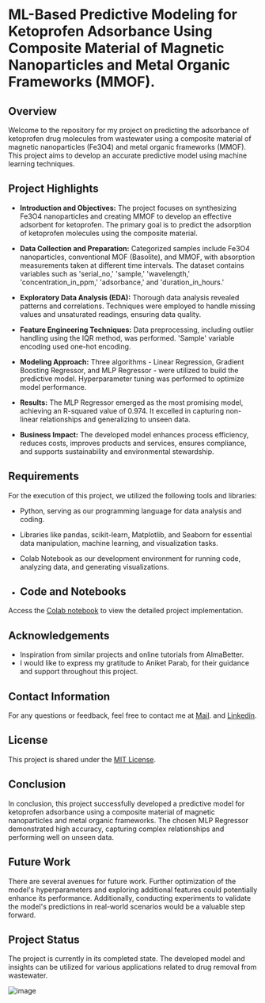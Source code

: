 # ML-Based Predictive Modeling for Ketoprofen Adsorbance Using Composite Material of Magnetic Nanoparticles and Metal Organic Frameworks (MMOF).

## Overview

Welcome to the repository for my project on predicting the adsorbance of ketoprofen drug molecules from wastewater using a composite material of magnetic nanoparticles (Fe3O4) and metal organic frameworks (MMOF). This project aims to develop an accurate predictive model using machine learning techniques.

## Project Highlights

- **Introduction and Objectives:** The project focuses on synthesizing Fe3O4 nanoparticles and creating MMOF to develop an effective adsorbent for ketoprofen. The primary goal is to predict the adsorption of ketoprofen molecules using the composite material.

- **Data Collection and Preparation:** Categorized samples include Fe3O4 nanoparticles, conventional MOF (Basolite), and MMOF, with absorption measurements taken at different time intervals. The dataset contains variables such as 'serial_no,' 'sample,' 'wavelength,' 'concentration_in_ppm,' 'adsorbance,' and 'duration_in_hours.'

- **Exploratory Data Analysis (EDA):** Thorough data analysis revealed patterns and correlations. Techniques were employed to handle missing values and unsaturated readings, ensuring data quality.

- **Feature Engineering Techniques:** Data preprocessing, including outlier handling using the IQR method, was performed. 'Sample' variable encoding used one-hot encoding.

- **Modeling Approach:** Three algorithms - Linear Regression, Gradient Boosting Regressor, and MLP Regressor - were utilized to build the predictive model. Hyperparameter tuning was performed to optimize model performance.

- **Results:** The MLP Regressor emerged as the most promising model, achieving an R-squared value of 0.974. It excelled in capturing non-linear relationships and generalizing to unseen data.

- **Business Impact:** The developed model enhances process efficiency, reduces costs, improves products and services, ensures compliance, and supports sustainability and environmental stewardship.

## Requirements

For the execution of this project, we utilized the following tools and libraries:

- Python, serving as our programming language for data analysis and coding.
- Libraries like pandas, scikit-learn, Matplotlib, and Seaborn for essential data manipulation, machine learning, and visualization tasks.
- Colab Notebook as our development environment for running code, analyzing data, and generating visualizations.

- ## Code and Notebooks
Access the [Colab notebook](MMOF_Adsorbance_Prediction_Ketoprofen.ipynb) to view the detailed project implementation.


## Acknowledgements
- Inspiration from similar projects and online tutorials from AlmaBetter.
- I would like to express my gratitude to Aniket Parab, for their guidance and support throughout this project.

## Contact Information
For any questions or feedback, feel free to contact me at [Mail](mailto:rahulshinde8605746446@gmail.com). and [Linkedin](https://www.linkedin.com/in/rahul-shinde5/).

## License
This project is shared under the [MIT License](LICENSE).

## Conclusion

In conclusion, this project successfully developed a predictive model for ketoprofen adsorbance using a composite material of magnetic nanoparticles and metal organic frameworks. The chosen MLP Regressor demonstrated high accuracy, capturing complex relationships and performing well on unseen data.

## Future Work

There are several avenues for future work. Further optimization of the model's hyperparameters and exploring additional features could potentially enhance its performance. Additionally, conducting experiments to validate the model's predictions in real-world scenarios would be a valuable step forward.

## Project Status

The project is currently in its completed state. The developed model and insights can be utilized for various applications related to drug removal from wastewater.

![image](https://github.com/Rahulshinde5/ML-Based-Predictive-Modeling-for-Ketoprofen-Adsorbance/assets/125460745/3c6cdf41-09b8-4361-babf-dc79a42a7202)



